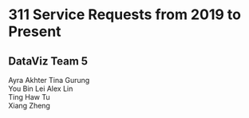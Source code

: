 # 311 Service Requests from 2019 to Present
 DataViz Team 5
 --------------
 
 Ayra Akhter 
 Tina Gurung  
 You Bin Lei
 Alex Lin  
 Ting Haw Tu  
 Xiang Zheng            
